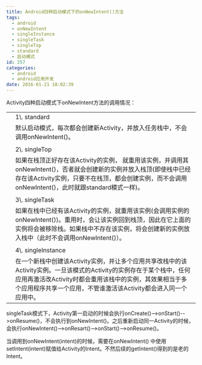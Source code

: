```yaml
---
title: Android四种启动模式下的onNewIntent()方法
tags:
  - android
  - onNewIntent
  - singleInstance
  - singleTask
  - singleTop
  - standard
  - 启动模式
id: 257
categories:
  - android
  - android应用开发
date: 2016-01-21 18:02:39
---
```


Activity四种启动模式下onNewIntent方法的调用情况：
<table>
<tbody>
<tr>
<td class="line-number"></td>
<td class="line-content">1\. standard</td>
</tr>
<tr>
<td class="line-number"></td>
<td class="line-content">默认启动模式，每次都会创建新Activity，并放入任务栈中，不会调用onNewIntent()。</td>
</tr>
<tr>
<td class="line-number"></td>
<td class="line-content"></td>
</tr>
<tr>
<td class="line-number"></td>
<td class="line-content">2\. singleTop</td>
</tr>
<tr>
<td class="line-number"></td>
<td class="line-content">如果在栈顶正好存在该Activity的实例， 就重用该实例，并调用其onNewIntent()，否者就会创建新的实例并放入栈顶(即使栈中已经存在该Activity实例，只要不在栈顶，都会创建实例，而不会调用onNewIntent()，此时就跟standard模式一样)。</td>
</tr>
<tr>
<td class="line-number"></td>
<td class="line-content"></td>
</tr>
<tr>
<td class="line-number"></td>
<td class="line-content">3\. singleTask</td>
</tr>
<tr>
<td class="line-number"></td>
<td class="line-content">如果在栈中已经有该Activity的实例，就重用该实例(会调用实例的onNewIntent())。重用时，会让该实例回到栈顶，因此在它上面的实例将会被移除栈。如果栈中不存在该实例，将会创建新的实例放入栈中（此时不会调用onNewIntent()）。</td>
</tr>
<tr>
<td class="line-number"></td>
<td class="line-content"></td>
</tr>
<tr>
<td class="line-number"></td>
<td class="line-content">4\. singleInstance</td>
</tr>
<tr>
<td class="line-number"></td>
<td class="line-content">在一个新栈中创建该Activity实例，并让多个应用共享改栈中的该Activity实例。一旦该模式的Activity的实例存在于某个栈中，任何应用再激活改Activity时都会重用该栈中的实例，其效果相当于多个应用程序共享一个应用，不管谁激活该Activity都会进入同一个应用中。</td>
</tr>
</tbody>
</table>
singleTask模式下，Activity第一启动的时候会执行onCreate()--&gt;onStart()--&gt;onResume()，不会执行到onNewIntent()。之后重新启动同一Activity的时候，会执行onNewIntent()--&gt;onResart()--&gt;onStart()--&gt;onResume()。

当调用到onNewIntent(intent)的时候，需要在onNewIntent() 中使用setIntent(intent)赋值给Activity的Intent。不然后续的getIntent()得到的是老的Intent。
